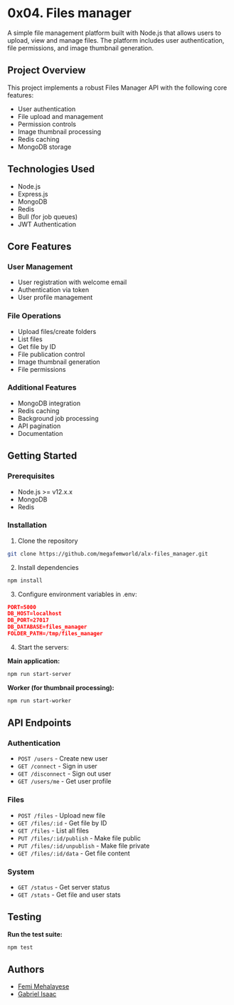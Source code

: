 # 0x04. Files manager

A simple file management platform built with Node.js that allows users to upload, view and manage files. The platform includes user authentication, file permissions, and image thumbnail generation.


## Project Overview

This project implements a robust Files Manager API with the following core features:

- User authentication 
- File upload and management
- Permission controls
- Image thumbnail processing
- Redis caching
- MongoDB storage


## Technologies Used

- Node.js
- Express.js
- MongoDB
- Redis 
- Bull (for job queues)
- JWT Authentication


## Core Features

### User Management
- User registration with welcome email
- Authentication via token
- User profile management


### File Operations  
- Upload files/create folders
- List files
- Get file by ID
- File publication control
- Image thumbnail generation
- File permissions


### Additional Features
- MongoDB integration
- Redis caching
- Background job processing
- API pagination
- Documentation


## Getting Started

### Prerequisites

- Node.js >= v12.x.x
- MongoDB
- Redis


### Installation

1. Clone the repository
```bash
git clone https://github.com/megafemworld/alx-files_manager.git
```

2. Install dependencies
```bash
npm install
```

3. Configure environment variables in .env:

```json
PORT=5000
DB_HOST=localhost
DB_PORT=27017
DB_DATABASE=files_manager
FOLDER_PATH=/tmp/files_manager
```

4. Start the servers:

**Main application:**

```bash
npm run start-server
```

**Worker (for thumbnail processing):**

```bash
npm run start-worker
```


## API Endpoints

### Authentication
- `POST /users` - Create new user
- `GET /connect` - Sign in user
- `GET /disconnect` - Sign out user
- `GET /users/me` - Get user profile

### Files
- `POST /files` - Upload new file
- `GET /files/:id` - Get file by ID
- `GET /files` - List all files
- `PUT /files/:id/publish` - Make file public
- `PUT /files/:id/unpublish` - Make file private
- `GET /files/:id/data` - Get file content

### System
- `GET /status` - Get server status
- `GET /stats` - Get file and user stats


## Testing

**Run the test suite:**
```bash
npm test
```

## Authors
- [Femi Mehalayese](https://github.com/megafemworld)
- [Gabriel Isaac](https://github.com/gabrielisaacs)